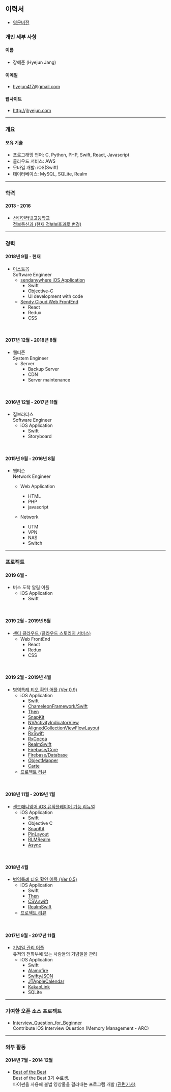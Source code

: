 ## 이력서
* [영문버전](/README_EN.md)


### 개인 세부 사항

#### 이름
- 장혜준 (Hyejun Jang)

#### 이메일
- <hyejun417@gmail.com>

#### 웹사이트
- <http://jhyejun.com>

---

### 개요

#### 보유 기술
- 프로그래밍 언어: C, Python, PHP, Swift, React, Javascript
- 클라우드 서비스: AWS
- 모바일 개발: iOS(Swift)
- 데이터베이스: MySQL, SQLite, Realm

---

### 학력

#### 2013 - 2016
- [선린인터넷고등학교](http://www.sunrint.hs.kr)<br>
[정보통신과 (현재 정보보호과로 변경)](http://www.sunrint.hs.kr/34973/subMenu.do)

---

### 경력

#### 2018년 9월 - 현재
- [이스트몹](https://send-anywhere.com/ko/product)<br>
Software Engineer
	- [sendanywhere iOS Application](https://itunes.apple.com/app/apple-store/id596642855?pt=1862332&ct=website_download&mt=8)
		- Swift
		- Objective-C
		- UI development with code
	- [Sendy Cloud Web FrontEnd](https://sendy.jp/cloud/)
		- React
		- Redux
		- CSS

<br>

#### 2017년 12월 - 2018년 8월
- 웹티즌<br>
System Engineer
	- Server
		- Backup Server
		- CDN
		- Server maintenance

<br>

#### 2016년 12월 - 2017년 11월
- 집브라더스<br>
Software Engineer
	- iOS Application
		- Swift
		- Storyboard

<br>

#### 2015년 9월 - 2016년 8월
- 웹티즌<br>
Network Engineer
	- Web Application
		- HTML
		- PHP
		- javascript

	- Network
		- UTM
		- VPN
		- NAS
		- Switch

---

### 프로젝트

#### 2019 6월 - 
- 버스 도착 알림 어플
	- iOS Application
		- Swift

<br>

#### 2019 2월 - 2019년 5월
- [센디 클라우드 (클라우드 스토리지 서비스)](https://sendy.jp/cloud/)
	- Web FrontEnd
		- React
		- Redux
		- CSS

<br>

#### 2019 2월 - 2019년 4월
- [병역특례 티오 확인 어플 (Ver 0.9)](http://jhyejun.com/project/military-to-ver-0.9)
	- iOS Application
		- Swift
		- [ChameleonFramework/Swift](https://github.com/viccalexander/Chameleon)
		- [Then](https://github.com/devxoul/Then)
		- [SnapKit](https://github.com/SnapKit/SnapKit)
		- [NVActivityIndicatorView](https://github.com/ninjaprox/NVActivityIndicatorView)
		- [AlignedCollectionViewFlowLayout](https://github.com/mischa-hildebrand/AlignedCollectionViewFlowLayout)
		- [RxSwift](https://github.com/ReactiveX/RxSwift)
		- [RxCocoa](https://github.com/ReactiveX/RxSwift/tree/master/RxCocoa)
		- [RealmSwift](https://github.com/realm/realm-cocoa)
		- [Firebase/Core](https://github.com/firebase/firebase-ios-sdk/tree/master/Firebase/Core)
		- [Firebase/Database](https://github.com/firebase/firebase-ios-sdk/tree/master/Firebase/Database)
		- [ObjectMapper](https://github.com/tristanhimmelman/ObjectMapper)
		- [Carte](https://github.com/devxoul/Carte)
	- [프로젝트 리뷰](http://jhyejun.com/blog/review-military-to-ver-0.9)

<br>

#### 2018년 11월 - 2019년 1월
- [센드애니웨어 iOS 뮤직플레이어 기능 리뉴얼](https://itunes.apple.com/app/apple-store/id596642855?pt=1862332&ct=website_download&mt=8)
	- iOS Application
		- Swift
		- Objective C
		- [SnapKit](https://github.com/SnapKit/SnapKit)
		- [PinLayout](https://github.com/layoutBox/PinLayout)
		- [RLMRealm](https://github.com/realm/realm-cocoa)
		- [Async](https://github.com/duemunk/Async)

<br>

#### 2018년 4월
- [병역특례 티오 확인 어플 (Ver 0.5)](http://jhyejun.com/project/military-to-ver-0.5)
	- iOS Application
		- Swift
		- [Then](https://github.com/devxoul/Then)
		- [CSV.swift](https://github.com/yaslab/CSV.swift)
		- [RealmSwift](https://github.com/realm/realm-cocoa)
	- [프로젝트 리뷰](http://jhyejun.com/blog/review-military-to-ver-0.5)

<br>

#### 2017년 9월 - 2017년 11월
- [기념일 관리 어플](http://jhyejun.com/project/anniversary-management)<br>
유저의 전화부에 있는 사람들의 기념일을 관리
	- iOS Application
		- Swift
		- [Alamofire](https://github.com/Alamofire/Alamofire)
		- [SwiftyJSON](https://github.com/SwiftyJSON/SwiftyJSON)
		- [JTAppleCalendar](https://github.com/patchthecode/JTAppleCalendar)
		- [KakaoLink](https://developers.kakao.com/docs/android/kakaotalk-link)
		- SQLite

---

### 기여한 오픈 소스 프로젝트
- [Interview_Question_for_Beginner](https://github.com/JaeYeopHan/Interview_Question_for_Beginner)<br>
Contribute iOS Interview Question (Memory Management - ARC)

---

### 외부 활동

#### 2014년 7월 - 2014 12월
- [Best of the Best](https://www.kitribob.kr)<br>
Best of the Best 3기 수료생. <br>
파이썬을 사용해 불법 영상물을 걸러내는 프로그램 개발 [(관련기사)](https://www.boannews.com/media/view.asp?idx=44630)